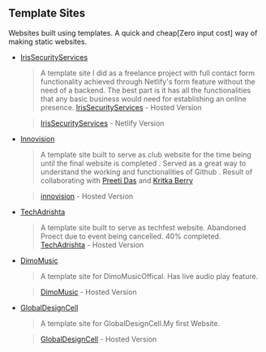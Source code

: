 
## Template Sites

Websites built using templates. A quick and cheap[Zero input cost] way of making static websites. 

- [IrisSecurityServices](https://github.com/YuZaGa/iris)

  >   A template site I did as a freelance project with full contact form functionality achieved through Netlify's form feature without the need of a backend. The best part is it has all the functionalities that any basic business would need for establishing an online presence.
  > [IrisSecurityServices](https://yuzaga.github.io/iris/) - Hosted Version
  
  > [IrisSecurityServices](https://friendly-nightingale-715a8b.netlify.app/) - Netlify Version
  


- [Innovision](https://github.com/YuZaGa/inno)

  >   A template site built to serve as club website for the time being until the final website is completed . Served as a great way to understand the working and functionalities of Github . Result of collaborating with [Preeti Das](https://github.com/pree1609) and [Kritka Berry](https://github.com/kritikaberry) 
  
  > [innovision](https://yuzaga.github.io/inno/) - Hosted Version
  
 - [TechAdrishta](https://github.com/YuZaGa/techadrishta3)

    >   A template site built to serve as techfest website. Abandoned Proect due to event being cancelled. 40% completed.
     > [TechAdrishta](https://yuzaga.github.io/techadrishta3/) - Hosted Version
     
    
 - [DimoMusic](https://github.com/YuZaGa/dimomusic.github.io)

    >   A template site for DimoMusicOffical. Has live audio play feature. 
    
     > [DimoMusic](https://yuzaga.github.io/dimomusic.github.io/) - Hosted Version
     
     
 - [GlobalDesignCell](https://github.com/YuZaGa/gdc.github.io)

    >   A template site for GlobalDesignCell.My first Website.
    
     > [GlobalDesignCell](https://yuzaga.github.io/gdc.github.io/) - Hosted Version
  




